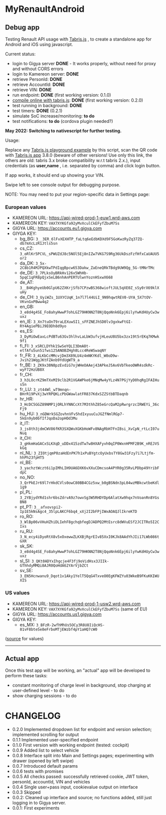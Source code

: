 # MyRenaultAndroid

## Debug app
Testing Renault API usage with [Tabris.js](https://tabris.com/) , to create a standalone app for Android and iOS using javascript.

Current status:
 - login to Gigya server **DONE** - It works properly, without need for proxy and without CORS errors
 - login to Kamereon server: **DONE**
 - retrieve PersonId: **DONE**
 - retrieve AccountId: **DONE**
 - retrieve VIN: **DONE**
 - run endpoint: **DONE** (first working version: 0.1.0)
 - [compile online with tabris.js](https://build.tabris.com/): **DONE** (first working version: 0.2.0)
 - test running in background: **DONE**
 - test timers: **DONE** (0.2.1)
 - simulate SoC increase/monitoring: **to do**
 - test notifications: **to do**  (cordova plugin needed?) 


**May 2022: Switching to nativescript for further testing.**

Usage:

Replace any [Tabris.js playground example](https://playground.tabris.com/#) by this script, scan the QR code with [Tabris.js app](https://play.google.com/store/apps/details?id=com.eclipsesource.tabris.js) 3.8.0 (beware of other versions! Use only this link, the others are old:  tabris 3.x broke compatibility w.r.t tabris 2.x.), input credentials (as **user,name** , i.e. separated by comma) and click login button. 

If app works, it should end up showing your VIN.

Swipe left to see console output for debugging purpose.

NOTE: You may need to put your region-specific data in Settings page: 


### European values

- KAMEREON URL: https://api-wired-prod-1-euw1.wrd-aws.com
- KAMEREON KEY: `VAX7XYKGfa92yMvXculCkEFyfZbuM7Ss`
- GIGYA URL: https://accounts.eu1.gigya.com
- GIYGA KEY:
    - bg_BG: `3__3ER_6lFvXEXHTP_faLtq6eEdbKDXd9F5GoKwzRyZq37ZQ-db7mXcLzR1Jtls5sn`
    - cs_CZ: `3_oRlKr5PCVL_sPWUZdJ8c5NOl5Ej8nIZw7VKG7S9Rg36UkDszFzfHfxCaUAUU5or2`
    - da_DK: `3_5x-2C8b1R4MJPQXkwTPdIqgBpcw653Dakw_ZaEneQRkTBdg9UW9Qg_5G-tMNrTMc`
    - de_DE: `3_7PLksOyBRkHv126x5WhHb-5pqC1qFR8pQjxSeLB6nhAnPERTUlwnYoznHSxwX668`
    - de_AT: `3__B4KghyeUb0GlpU62ZXKrjSfb7CPzwBS368wioftJUL5qXE0Z_sSy0rX69klXuHy`
    - de_CH: `3_UyiWZs_1UXYCUqK_1n7l7l44UiI_9N9hqwtREV0-UYA_5X7tOV-VKvnGxPBww4q2`
    - en_GB: `3_e8d4g4SE_Fo8ahyHwwP7ohLGZ79HKNN2T8NjQqoNnk6Epj6ilyYwKdHUyCw3wuxz`
    - en_IE: `3_Xn7tuOnT9raLEXuwSI1_sFFZNEJhSD0lv3gxkwFtGI-RY4AgiePBiJ9EODh8d9yo`
    - es_ES: `3_DyMiOwEaxLcPdBTu63Gv3hlhvLaLbW3ufvjHLeuU8U5bx3zx19t5rEKq7KMwk9f1`
    - fi_FI: `3_xSRCLDYhk1SwSeYQLI3DmA8t-etfAfu5un51fws125ANOBZHgh8Lcc4ReWSwaqNY`
    - fr_FR: `3_4LKbCcMMcvjDm3X89LU4z4mNKYKdl_W0oD9w-Jvih21WqgJKtFZAnb9YdUgWT9_a`
    - fr_BE: `3_ZK9x38N8pzEvdiG7ojWHeOAAej43APkeJ5Av6VbTkeoOWR4sdkRc-wyF72HzUB8X`
    - fr_CH: `3_h3LOcrKZ9mTXxMI9clb2R1VGAWPke6jMNqMw4yYLz4N7PGjYyD0hqRgIFAIHusSn`
    - fr_LU: `3_zt44Wl_wT9mnqn-BHrR19PvXj3wYRPQKLcPbGWawlatFR837KdxSZZStbBTDaqnb`
    - hr_HR: `3_HcDC5GGZ89NMP1jORLhYNNCcXt7M3thhZ85eGrcQaM2pRwrgrzcIRWEYi_36cFj9`
    - hu_HU: `3_nGDWrkSGZovhnVFv5hdIxyuuCuJGZfNmlRGp7-5kEn9yb0bfIfJqoDa2opHOd3Mu`
    - it_IT: `3_js8th3jdmCWV86fKR3SXQWvXGKbHoWFv8NAgRbH7FnIBsi_XvCpN_rtLcI07uNuq`
    - it_CH: `3_gHkmHaGACxSLKXqD_uDDx415zdTw7w8HXAFyvh0qIP0WxnHPMF2B9K_nREJVSkGq`
    - nl_NL: `3_ZIOtjqmP0zaHdEnPK7h1xPuBYgtcOyUxbsTY8Gw31Fzy7i7Ltjfm-hhPh23fpHT5`
    - nl_BE: `3_yachztWczt6i1pIMhLIH9UA6DXK6vXXuCDmcsoA4PYR0g35RvLPDbp49YribFdpC`
    - no_NO: `3_QrPkEJr69l7rHkdCVls0owC80BB4CGz5xw_b0gBSNdn3pL04wzMBkcwtbeKdl1g9`
    - pl_PL: `3_2YBjydYRd1shr6bsZdrvA9z7owvSg3W5RHDYDp6AlatXw9hqx7nVoanRn8YGsBN8`
    - pt_PT: `3__afxovspi2-Ip1E5kNsAgc4_35lpLAKCF6bq4_xXj2I2bFPjIWxAOAQJlIkreKTD`
    - ro_RO: `3_WlBp06vVHuHZhiDLIehF8gchqbfegDJADPQ2MtEsrc8dWVuESf2JCITRo5I2CIxs`
    - ru_RU: `3_N_ecy4iDyoRtX8v5xOxewwZLKXBjRgrEIv85XxI0KJk8AAdYhJIi17LWb086tGXR`
    - sk_SK: `3_e8d4g4SE_Fo8ahyHwwP7ohLGZ79HKNN2T8NjQqoNnk6Epj6ilyYwKdHUyCw3wuxz`
    - sl_SI: `3_QKt0ADYxIhgcje4F3fj9oVidHsx3JIIk-GThhdyMMQi8AJR0QoHdA62YArVjbZCt`
    - sv_SE: `3_EN5Hcnwanu9_Dqot1v1Aky1YelT5QqG4TxveO0EgKFWZYu03WkeB9FKuKKIWUXIS`

### US values

- KAMEREON URL: https://api-wired-prod-1-usw2.wrd-aws.com
- KAMEREON KEY: `VAX7XYKGfa92yMvXculCkEFyfZbuM7Ss`  (same of EU)
- GIGYA URL: https://accounts.us1.gigya.com
- GIGYA KEY:
    - es_MX: `3_BFzR-2wfhMhUs5OCy3R8U8IiQcHS-81vF8bteSe8eFrboMTjEWzbf4pY1aHQ7cW0 `

([source](https://github.com/swamiller/openhab-addons-bondhome/blob/48925873c206cefa1ded9ec4025ce5c7082f919e/openhab-addons-bondhome/bundles/org.openhab.binding.renault/src/main/java/org/openhab/binding/renault/internal/api/Constants.java) for values)

----------
##  Actual app

Once this test app will be working, an "actual" app will be developed to perform these tasks:

- constant monitoring of charge level in background, stop charging at user-defined level  - to do
- show charging sessions - to do




# CHANGELOG

- 0.2.0 Implemented dropdown list for endpoint and version selection; implemented scrolling for output
- 0.1.1 Implemented user-specified endpoint
- 0.1.0 First version with working endpoint (tested: cockpit)
- 0.0.9 Added list to select vehicle
- 0.0.8 Interface split into Main and Settings pages; experimenting with drawer (opened by left swipe)
- 0.0.7 Introduced default params
- 0.0.6 tests with promises
- 0.0.5 All checks passed: successfully retrieved cookie, JWT token, personId, accountId, VIN and vehicles
- 0.0.4 Single user+pass input, cookievalue output on interface
- 0.0.3 Skipped
- 0.0.2: Cleaned up interface and source; no functions added, still just logging in to Gigya server.
- 0.0.1: First experiments
